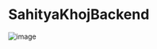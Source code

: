 # SahityaKhojBackend
![image](https://user-images.githubusercontent.com/60959655/167792028-3536baf1-93b8-46af-b1d3-aed66287eb03.png)
